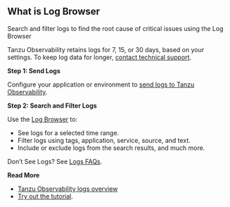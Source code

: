 ## What is Log Browser

Search and filter logs to find the root cause of critical issues using the Log Browser

Tanzu Observability retains logs for 7, 15, or 30 days, based on your settings. To keep log data for longer, [contact technical support](https://help.wavefront.com/hc/en-us).

**Step 1: Send Logs**

Configure your application or environment to [send logs to Tanzu Observability](http://docs-sandbox-b.wavefront.com/logging_send_logs.html).

**Step 2: Search and Filter Logs**

Use the [Log Browser](http://docs-sandbox-b.wavefront.com/logging_log_browser.html) to: 
* See logs for a selected time range.
* Filter logs using tags, application, service, source, and text.
* Include or exclude logs from the search results, and much more.

Don’t See Logs? See [Logs FAQs](http://docs-sandbox-b.wavefront.com/logging_faq.html).

**Read More**

* [Tanzu Observability logs overview](http://docs-sandbox-b.wavefront.com/logging_overview.html)
* [Try out the tutorial](http://docs-sandbox-b.wavefront.com/logging_kubernetes_tutorial.html).
